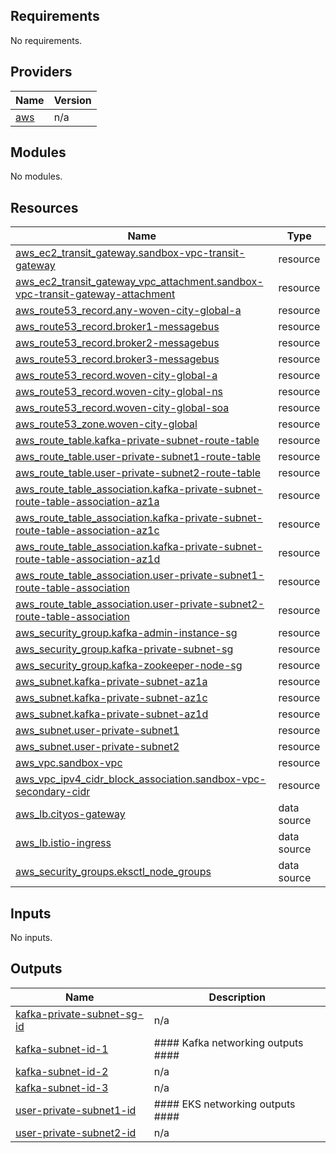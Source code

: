 ## Requirements

No requirements.

## Providers

| Name | Version |
|------|---------|
| <a name="provider_aws"></a> [aws](#provider\_aws) | n/a |

## Modules

No modules.

## Resources

| Name | Type |
|------|------|
| [aws_ec2_transit_gateway.sandbox-vpc-transit-gateway](https://registry.terraform.io/providers/hashicorp/aws/latest/docs/resources/ec2_transit_gateway) | resource |
| [aws_ec2_transit_gateway_vpc_attachment.sandbox-vpc-transit-gateway-attachment](https://registry.terraform.io/providers/hashicorp/aws/latest/docs/resources/ec2_transit_gateway_vpc_attachment) | resource |
| [aws_route53_record.any-woven-city-global-a](https://registry.terraform.io/providers/hashicorp/aws/latest/docs/resources/route53_record) | resource |
| [aws_route53_record.broker1-messagebus](https://registry.terraform.io/providers/hashicorp/aws/latest/docs/resources/route53_record) | resource |
| [aws_route53_record.broker2-messagebus](https://registry.terraform.io/providers/hashicorp/aws/latest/docs/resources/route53_record) | resource |
| [aws_route53_record.broker3-messagebus](https://registry.terraform.io/providers/hashicorp/aws/latest/docs/resources/route53_record) | resource |
| [aws_route53_record.woven-city-global-a](https://registry.terraform.io/providers/hashicorp/aws/latest/docs/resources/route53_record) | resource |
| [aws_route53_record.woven-city-global-ns](https://registry.terraform.io/providers/hashicorp/aws/latest/docs/resources/route53_record) | resource |
| [aws_route53_record.woven-city-global-soa](https://registry.terraform.io/providers/hashicorp/aws/latest/docs/resources/route53_record) | resource |
| [aws_route53_zone.woven-city-global](https://registry.terraform.io/providers/hashicorp/aws/latest/docs/resources/route53_zone) | resource |
| [aws_route_table.kafka-private-subnet-route-table](https://registry.terraform.io/providers/hashicorp/aws/latest/docs/resources/route_table) | resource |
| [aws_route_table.user-private-subnet1-route-table](https://registry.terraform.io/providers/hashicorp/aws/latest/docs/resources/route_table) | resource |
| [aws_route_table.user-private-subnet2-route-table](https://registry.terraform.io/providers/hashicorp/aws/latest/docs/resources/route_table) | resource |
| [aws_route_table_association.kafka-private-subnet-route-table-association-az1a](https://registry.terraform.io/providers/hashicorp/aws/latest/docs/resources/route_table_association) | resource |
| [aws_route_table_association.kafka-private-subnet-route-table-association-az1c](https://registry.terraform.io/providers/hashicorp/aws/latest/docs/resources/route_table_association) | resource |
| [aws_route_table_association.kafka-private-subnet-route-table-association-az1d](https://registry.terraform.io/providers/hashicorp/aws/latest/docs/resources/route_table_association) | resource |
| [aws_route_table_association.user-private-subnet1-route-table-association](https://registry.terraform.io/providers/hashicorp/aws/latest/docs/resources/route_table_association) | resource |
| [aws_route_table_association.user-private-subnet2-route-table-association](https://registry.terraform.io/providers/hashicorp/aws/latest/docs/resources/route_table_association) | resource |
| [aws_security_group.kafka-admin-instance-sg](https://registry.terraform.io/providers/hashicorp/aws/latest/docs/resources/security_group) | resource |
| [aws_security_group.kafka-private-subnet-sg](https://registry.terraform.io/providers/hashicorp/aws/latest/docs/resources/security_group) | resource |
| [aws_security_group.kafka-zookeeper-node-sg](https://registry.terraform.io/providers/hashicorp/aws/latest/docs/resources/security_group) | resource |
| [aws_subnet.kafka-private-subnet-az1a](https://registry.terraform.io/providers/hashicorp/aws/latest/docs/resources/subnet) | resource |
| [aws_subnet.kafka-private-subnet-az1c](https://registry.terraform.io/providers/hashicorp/aws/latest/docs/resources/subnet) | resource |
| [aws_subnet.kafka-private-subnet-az1d](https://registry.terraform.io/providers/hashicorp/aws/latest/docs/resources/subnet) | resource |
| [aws_subnet.user-private-subnet1](https://registry.terraform.io/providers/hashicorp/aws/latest/docs/resources/subnet) | resource |
| [aws_subnet.user-private-subnet2](https://registry.terraform.io/providers/hashicorp/aws/latest/docs/resources/subnet) | resource |
| [aws_vpc.sandbox-vpc](https://registry.terraform.io/providers/hashicorp/aws/latest/docs/resources/vpc) | resource |
| [aws_vpc_ipv4_cidr_block_association.sandbox-vpc-secondary-cidr](https://registry.terraform.io/providers/hashicorp/aws/latest/docs/resources/vpc_ipv4_cidr_block_association) | resource |
| [aws_lb.cityos-gateway](https://registry.terraform.io/providers/hashicorp/aws/latest/docs/data-sources/lb) | data source |
| [aws_lb.istio-ingress](https://registry.terraform.io/providers/hashicorp/aws/latest/docs/data-sources/lb) | data source |
| [aws_security_groups.eksctl_node_groups](https://registry.terraform.io/providers/hashicorp/aws/latest/docs/data-sources/security_groups) | data source |

## Inputs

No inputs.

## Outputs

| Name | Description |
|------|-------------|
| <a name="output_kafka-private-subnet-sg-id"></a> [kafka-private-subnet-sg-id](#output\_kafka-private-subnet-sg-id) | n/a |
| <a name="output_kafka-subnet-id-1"></a> [kafka-subnet-id-1](#output\_kafka-subnet-id-1) | #### Kafka networking outputs #### |
| <a name="output_kafka-subnet-id-2"></a> [kafka-subnet-id-2](#output\_kafka-subnet-id-2) | n/a |
| <a name="output_kafka-subnet-id-3"></a> [kafka-subnet-id-3](#output\_kafka-subnet-id-3) | n/a |
| <a name="output_user-private-subnet1-id"></a> [user-private-subnet1-id](#output\_user-private-subnet1-id) | #### EKS networking outputs #### |
| <a name="output_user-private-subnet2-id"></a> [user-private-subnet2-id](#output\_user-private-subnet2-id) | n/a |
